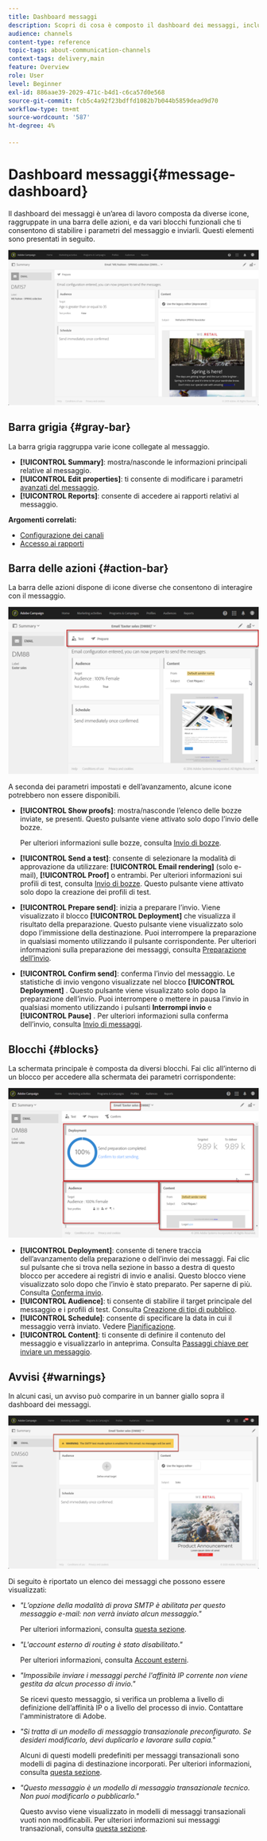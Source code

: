 ```yaml
---
title: Dashboard messaggi
description: Scopri di cosa è composto il dashboard dei messaggi, inclusa la barra delle azioni e i vari blocchi funzionali.
audience: channels
content-type: reference
topic-tags: about-communication-channels
context-tags: delivery,main
feature: Overview
role: User
level: Beginner
exl-id: 886aae39-2029-471c-b4d1-c6ca57d0e568
source-git-commit: fcb5c4a92f23bdffd1082b7b044b5859dead9d70
workflow-type: tm+mt
source-wordcount: '587'
ht-degree: 4%

---
```


# Dashboard messaggi{#message-dashboard}

Il dashboard dei messaggi è un’area di lavoro composta da diverse icone, raggruppate in una barra delle azioni, e da vari blocchi funzionali che ti consentono di stabilire i parametri del messaggio e inviarli. Questi elementi sono presentati in seguito.

![](assets/delivery_dashboard_2.png)

## Barra grigia {#gray-bar}

La barra grigia raggruppa varie icone collegate al messaggio.

* **[!UICONTROL Summary]**: mostra/nasconde le informazioni principali relative al messaggio.
* **[!UICONTROL Edit properties]**: ti consente di modificare i parametri  [avanzati del messaggio](../../administration/using/configuring-email-channel.md#list-of-email-properties).
* **[!UICONTROL Reports]**: consente di accedere ai rapporti relativi al messaggio.

**Argomenti correlati:**

* [Configurazione dei canali](../../administration/using/about-channel-configuration.md)
* [Accesso ai rapporti](../../reporting/using/about-dynamic-reports.md)

## Barra delle azioni {#action-bar}

La barra delle azioni dispone di icone diverse che consentono di interagire con il messaggio.

![](assets/delivery_dashboard_4.png)

A seconda dei parametri impostati e dell’avanzamento, alcune icone potrebbero non essere disponibili.

* **[!UICONTROL Show proofs]**: mostra/nasconde l’elenco delle bozze inviate, se presenti. Questo pulsante viene attivato solo dopo l’invio delle bozze.

   Per ulteriori informazioni sulle bozze, consulta [Invio di bozze](../../sending/using/sending-proofs.md).

* **[!UICONTROL Send a test]**: consente di selezionare la modalità di approvazione da utilizzare:  **[!UICONTROL Email rendering]** (solo e-mail),  **[!UICONTROL Proof]** o entrambi. Per ulteriori informazioni sui profili di test, consulta [Invio di bozze](../../sending/using/sending-proofs.md). Questo pulsante viene attivato solo dopo la creazione dei profili di test.

* **[!UICONTROL Prepare send]**: inizia a preparare l’invio. Viene visualizzato il blocco **[!UICONTROL Deployment]** che visualizza il risultato della preparazione. Questo pulsante viene visualizzato solo dopo l’immissione della destinazione. Puoi interrompere la preparazione in qualsiasi momento utilizzando il pulsante corrispondente. Per ulteriori informazioni sulla preparazione dei messaggi, consulta [Preparazione dell’invio](../../sending/using/preparing-the-send.md).

* **[!UICONTROL Confirm send]**: conferma l’invio del messaggio. Le statistiche di invio vengono visualizzate nel blocco **[!UICONTROL Deployment]** . Questo pulsante viene visualizzato solo dopo la preparazione dell’invio. Puoi interrompere o mettere in pausa l’invio in qualsiasi momento utilizzando i pulsanti **Interrompi invio** e **[!UICONTROL Pause]** . Per ulteriori informazioni sulla conferma dell’invio, consulta [Invio di messaggi](../../sending/using/confirming-the-send.md).

## Blocchi {#blocks}

La schermata principale è composta da diversi blocchi. Fai clic all’interno di un blocco per accedere alla schermata dei parametri corrispondente:

![](assets/delivery_dashboard_3.png)

* **[!UICONTROL Deployment]**: consente di tenere traccia dell’avanzamento della preparazione o dell’invio dei messaggi. Fai clic sul pulsante che si trova nella sezione in basso a destra di questo blocco per accedere ai registri di invio e analisi. Questo blocco viene visualizzato solo dopo che l’invio è stato preparato. Per saperne di più. Consulta [Conferma invio](../../sending/using/confirming-the-send.md).
* **[!UICONTROL Audience]**: ti consente di stabilire il target principale del messaggio e i profili di test. Consulta [Creazione di tipi di pubblico](../../audiences/using/creating-audiences.md).
* **[!UICONTROL Schedule]**: consente di specificare la data in cui il messaggio verrà inviato. Vedere [Pianificazione](../../sending/using/about-scheduling-messages.md).
* **[!UICONTROL Content]**: ti consente di definire il contenuto del messaggio e visualizzarlo in anteprima. Consulta [Passaggi chiave per inviare un messaggio](../../channels/using/key-steps-to-send-a-message.md).

## Avvisi {#warnings}

In alcuni casi, un avviso può comparire in un banner giallo sopra il dashboard dei messaggi.

![](assets/delivery_dashboard_warnings.png)

Di seguito è riportato un elenco dei messaggi che possono essere visualizzati:

* *&quot;L’opzione della modalità di prova SMTP è abilitata per questo messaggio e-mail: non verrà inviato alcun messaggio.&quot;*

   Per ulteriori informazioni, consulta [questa sezione](../../administration/using/configuring-email-channel.md#smtp-test-mode).

* *&quot;L&#39;account esterno di routing è stato disabilitato.&quot;*

   Per ulteriori informazioni, consulta [Account esterni](../../administration/using/external-accounts.md).

* *&quot;Impossibile inviare i messaggi perché l&#39;affinità IP corrente non viene gestita da alcun processo di invio.&quot;*

   Se ricevi questo messaggio, si verifica un problema a livello di definizione dell’affinità IP o a livello del processo di invio. Contattare l&#39;amministratore di Adobe.

* *&quot;Si tratta di un modello di messaggio transazionale preconfigurato. Se desideri modificarlo, devi duplicarlo e lavorare sulla copia.&quot;*

   Alcuni di questi modelli predefiniti per messaggi transazionali sono modelli di pagina di destinazione incorporati. Per ulteriori informazioni, consulta [questa sezione](../../channels/using/landing-page-templates.md).

* *&quot;Questo messaggio è un modello di messaggio transazionale tecnico. Non puoi modificarlo o pubblicarlo.&quot;*

   Questo avviso viene visualizzato in modelli di messaggi transazionali vuoti non modificabili. Per ulteriori informazioni sui messaggi transazionali, consulta [questa sezione](../../channels/using/getting-started-with-transactional-msg.md).
